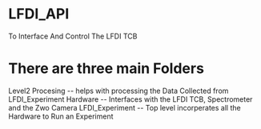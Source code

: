 # LFDI_API
 To Interface And Control The LFDI TCB
 
# There are three main Folders
Level2 Procesing -- helps with processing the Data Collected from LFDI_Experiment
Hardware -- Interfaces with the LFDI TCB, Spectrometer and the Zwo Camera
LFDI_Experiment -- Top level incorperates all the Hardware to Run an Experiment


